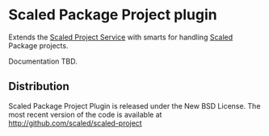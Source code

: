 # Scaled Package Project plugin

Extends the [Scaled Project Service] with smarts for handling [Scaled] Package projects.

Documentation TBD.

## Distribution

Scaled Package Project Plugin is released under the New BSD License. The most recent version of the
code is available at http://github.com/scaled/scaled-project

[Scaled Project Service]: https://github.com/scaled/project-service
[Scaled]: https://github.com/scaled/scaled
